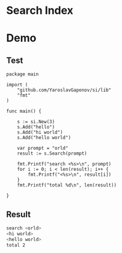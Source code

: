 Search Index
===========


# Demo

## Test

```golang
package main

import (
	"github.com/YaroslavGaponov/si/lib"
	"fmt"
)

func main() {

	s := si.New(3)
	s.Add("hello")
	s.Add("hi world")
	s.Add("hello world")

	var prompt = "orld"
	result := s.Search(prompt)

	fmt.Printf("search <%s>\n", prompt)
	for i := 0; i < len(result); i++ {
		fmt.Printf("<%s>\n", result[i])
	}
	fmt.Printf("total %d\n", len(result))

}
```

## Result

```sh
search <orld>
<hi world>
<hello world>
total 2
```